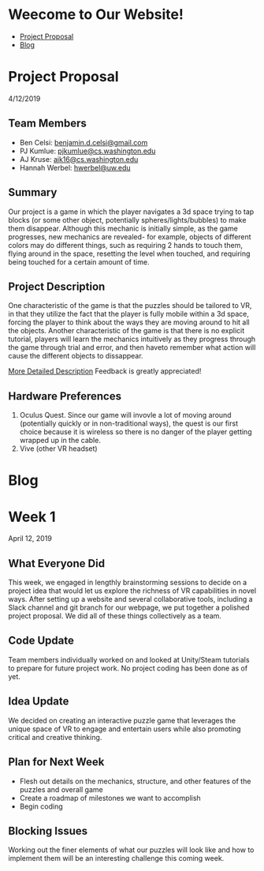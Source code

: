 # Weecome to Our Website!

* [Project Proposal](#Project-Proposal)
* [Blog](#Blog)

# Project Proposal

4/12/2019

## Team Members
* Ben Celsi:	    benjamin.d.celsi@gmail.com
* PJ Kumlue:	    pjkumlue@cs.washington.edu
* AJ Kruse:	      ajk16@cs.washington.edu
* Hannah Werbel:	hwerbel@uw.edu

## Summary

Our project is a game in which the player navigates a 3d space trying to tap blocks (or some other object, potentially spheres/lights/bubbles) to make them disappear.  Although this mechanic is initially simple, as the game progresses, new mechanics are revealed- for example, objects of different colors may do different things, such as requiring 2 hands to touch them, flying around in the space, resetting the level when touched, and requiring being touched for a certain amount of time.

## Project Description 

One characteristic of the game is that the puzzles should be tailored to VR, in that they utilize the fact that the player is fully mobile within a 3d space, forcing the player to think about the ways they are moving around to hit all the objects. Another characteristic of the game is that there is no explicit tutorial, players will learn the mechanics intuitively as they progress through the game through trial and error, and then haveto remember what action will cause the different objects to dissappear.

[More Detailed Description](https://docs.google.com/document/d/1Jo3nvmuVI_duQIhXEHqUwL5SbqTdinQtaDjaakaY4SA/edit?usp=sharing) Feedback is greatly appreciated! 

## Hardware Preferences

1. Oculus Quest. Since our game will invovle a lot of moving around (potentially quickly or in non-traditional ways), the quest is our first choice because it is wireless so there is no danger of the player getting wrapped up in the cable.
2. Vive (other VR headset)

# Blog

# Week 1

April 12, 2019

## What Everyone Did
This week, we engaged in lengthly brainstorming sessions to decide on a project idea that would let us explore the richness of VR capabilities in novel ways. After setting up a website and several collaborative tools, including a Slack channel and git branch for our webpage, we put together a polished project proposal. We did all of these things collectively as a team.

## Code Update
Team members individually worked on and looked at Unity/Steam tutorials to prepare for future project work. No project coding has been done as of yet.

## Idea Update
We decided on creating an interactive puzzle game that leverages the unique space of VR to engage and entertain users while also promoting critical and creative thinking.

## Plan for Next Week
* Flesh out details on the mechanics, structure, and other features of the puzzles and overall game
* Create a roadmap of milestones we want to accomplish
* Begin coding

## Blocking Issues
Working out the finer elements of what our puzzles will look like and how to implement them will be an interesting challenge this coming week. 

